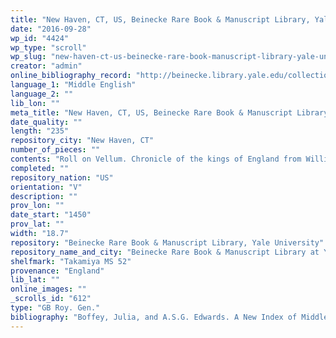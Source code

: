 ```yaml
---
title: "New Haven, CT, US, Beinecke Rare Book & Manuscript Library, Yale University, Takamiya MS 52"
date: "2016-09-28"
wp_id: "4424"
wp_type: "scroll"
wp_slug: "new-haven-ct-us-beinecke-rare-book-manuscript-library-yale-university-takamiya-ms-52"
creator: "admin"
online_bibliography_record: "http://beinecke.library.yale.edu/collections/curatorial-areas/early-books-and-manuscripts/takamiya-deposit"
language_1: "Middle English"
language_2: ""
lib_lon: ""
meta_title: "New Haven, CT, US, Beinecke Rare Book & Manuscript Library, Yale University, Takamiya MS 52"
date_quality: ""
length: "235"
repository_city: "New Haven, CT"
number_of_pieces: ""
contents: "Roll on Vellum. Chronicle of the kings of England from William the Conqueror to Henry VI in couplets. Verses are Boffey and Edwards #444."
completed: ""
repository_nation: "US"
orientation: "V"
description: ""
prov_lon: ""
date_start: "1450"
prov_lat: ""
width: "18.7"
repository: "Beinecke Rare Book & Manuscript Library, Yale University"
repository_name_and_city: "Beinecke Rare Book & Manuscript Library at Yale University, New Haven CT US"
shelfmark: "Takamiya MS 52"
provenance: "England"
lib_lat: ""
online_images: ""
_scrolls_id: "612"
type: "GB Roy. Gen."
bibliography: "Boffey, Julia, and A.S.G. Edwards. A New Index of Middle English Verse. London: The British Library, 2005. 32 (#444).<br/> Takamiya, Toshiyuki. “A Handlist of Western Medieval Manuscripts in the Takamiya Collection.” In The Medieval Book: Glosses from Friends & Colleagues of Christopher de Hamel, edited by James H. Marrow, Richard A. Linenthal, and William Noel, 421–40. Houten, Netherlands: Hes & De Graaf Publishers, 2010."
---
```



